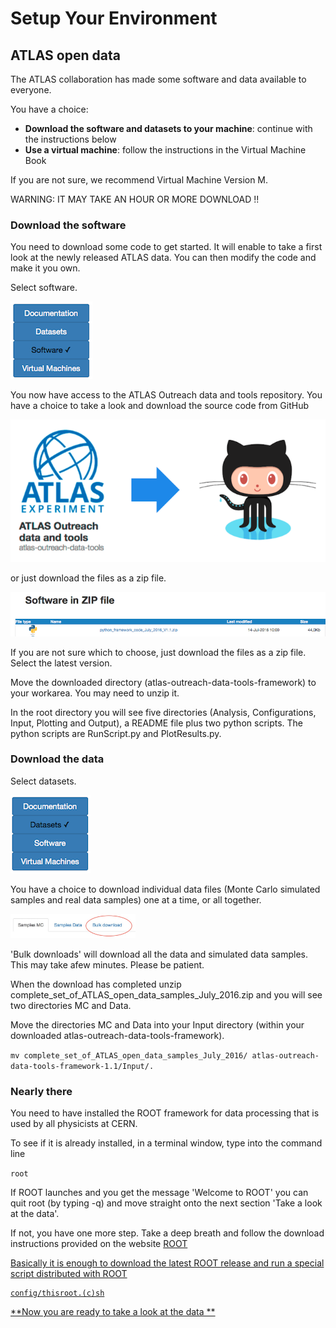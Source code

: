 # Setup Your Environment
## ATLAS open data

The ATLAS collaboration has made some software and data available to everyone.

You have a choice:

* **Download the software and datasets to your machine**: continue with the instructions below
* **Use a virtual machine**: follow the instructions in the Virtual Machine Book

If you are not sure, we recommend Virtual Machine Version M.

WARNING: IT MAY TAKE AN HOUR OR MORE DOWNLOAD !!

### Download the software

You need to download some code to get started. It will enable to take a first look at the newly released ATLAS data.  You can then modify the code and make it you own.

Select software. 

![](Pictures/SoftwareSelected.png)

You now have access to the ATLAS Outreach  data and tools repository. You have a choice to take a look and download the source code from GitHub  

![](Pictures/SoftwareInGithub.png)

or just download the files as a zip file.  

![](Pictures/SoftwareInZip.png)

If you are not sure which to choose, just download the files as a zip file. Select the latest version.
 
Move the downloaded directory (atlas-outreach-data-tools-framework) to your workarea. You may need to unzip it. 
 
In the root directory you will see five directories (Analysis, Configurations, Input, Plotting and Output), a README file plus two python scripts.  The python scripts are RunScript.py and PlotResults.py. 

### Download the data

Select datasets. 

![](Pictures/DatasetsSelected.png)


You have a choice to download individual data files (Monte Carlo simulated samples and real data samples) one at a time, or all together.

<img src="./Pictures/BulkDownload.jpg" width="200" />

'Bulk downloads' will download all the data and simulated data samples.  This may take afew minutes.  Please be patient.

When the download has completed unzip  complete_set_of_ATLAS_open_data_samples_July_2016.zip and you will see two directories MC and Data.

Move the directories MC and Data into your Input directory (within your downloaded atlas-outreach-data-tools-framework). 

```mv complete_set_of_ATLAS_open_data_samples_July_2016/ atlas-outreach-data-tools-framework-1.1/Input/.```

### Nearly there
  
You need to have installed the ROOT framework for data processing that is used by all physicists at CERN.

To see if it is already installed, in a terminal window, type into the command line

```root```

If ROOT launches and you get the message 'Welcome to ROOT' you can quit root 
(by typing -q)
and move straight onto the next section 'Take a look at the data'.    
    
If not, you have one more step.  Take a deep breath and 
follow the download instructions provided on the website 
<a href="https://root.cern.ch/downloading-root/" target="_blank"> ROOT

Basically it is enough to download the latest ROOT release and
run a special script distributed with ROOT 

    config/thisroot.(c)sh

**Now you are ready to take a look at the data
**
